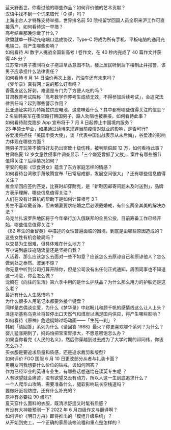 蓝天野逝世，你看过他的哪些作品？如何评价他的艺术贡献？  
汉语中找不到一个词来取代「Q 弹」吗？  
上海出台人才特殊支持举措，世界排名前 50 院校留学回国人员全职来沪工作可直接落户，如何看待这一举措？  
高考结束那晚你做了什么？  
欧盟就单一移动充电端口达成协议，Type-C 将成为所有手机、平板电脑的通用充电端口，将产生哪些影响？  
如何看待 AI 数字人挑战全国新高考 Ⅰ 卷作文，在 40 秒内完成了 40 篇作文并获得 48 分？  
江苏常州男子夜间将女子拖进草丛意图不轨，楼上居民听到后下楼制止并报警，该男子应承担什么法律责任？  
如何看待 6 月 14 日油价再次上涨，汽油车还有未来吗？  
《梦华录》真有网上说的那么好看吗？  
香蕉皮这么好剥，难道是专门为了方便人吃的吗？  
甘肃教育考试院称「高考数学作弊考生成绩无效，不得参加后续考试」，会追究法律责任吗？起到哪些警示作用？  
比亚迪证实将为特斯拉供应电池，这意味着什么？其中都有哪些值得关注的信息？  
2 名驻韩美军在夜店殴打韩国男子，路人劝阻也被暴揍，如何看待此事？  
如何看待耐克跑步 App 宣布将于 7 月 8 日起停止中国境内服务？  
23 年硕士毕业，如果通过读博来规避当前疫情对就业的影响，是否可行?  
谷爱凌将担任「美国申奥大使」，谈「代表中国出战表示从未后悔」，谷爱凌的影响力体现在哪些方面？  
两男子开玩笑不慎将好友扔出窗致十级伤残，被判赔偿超 12 万，如何看待此事？  
甘肃临夏 12 岁女童性侵事件调查显示「三个嫌犯曾抓了又放」，案件有哪些细节值得关注？后续情况如何？  
李安的电影《饮食男女》蕴含了东方家庭怎样的情感？  
如何看待台湾歌手萧敬腾宣布「已常居成都，发展空间很大」？还有哪些信息值得关注？  
维金斯回应签约匹克，比赛时却穿耐克，是「新鞋因邮寄问题未及时送到」，品牌方表示理解，哪些信息值得关注？  
人们在没有计算机的帮助下是如何计算根号 3？  
男生不喜欢戴首饰，但未婚妻要求结婚之后必须戴婚戒，有什么两全其美的解决办法？  
乌克兰扎波罗热地区将于今年举行加入俄联邦的全民公投，目前筹备工作已经开始，哪些信息值得关注？  
《82 年生的金智英》中描述的女性普遍面临的困境，到底是由哪些原因造成的？这些女性有机会破局吗？  
以交易为生很难，但具体难在什么地方？  
写小说到底该追随流量还是坚持自我？  
人活着、那么应该怎么去面对一些不如意？应该怎么去原谅自己和原谅他人？怎么做到处之泰然、波澜不惊？  
你无意中听到公司打算开除你，但是公司没有出任何正式通知，周围同事也不知道这一消息，你会怎么做？  
沈腾在《向往的生活》第六季中用的是什么护肤品？为什么那么用力的护肤还是这么老？  
最近有什么人生感悟吗？  
为什么很多人用笔记本都要外接个键盘？  
同样是古偶谈恋爱，为什么《梦华录》中赵盼儿和顾千帆的感情线这么让人上头？  
泽连斯基称乌克兰将暂停出口天然气和煤炭以满足国内供应，将产生哪些影响？  
如何看待《原神》危途疑踪过场动画——「生死一刹」？  
韩剧「请回答」系列为什么《请回答 1988》最火？你更喜欢哪个系列？为什么？  
婴儿猛涨期到了，妈妈怕把宝宝胃撑大，不愿意喂饱怎么办？  
如果当你看完《人民的名义》，然后你穿越到过去成为了大学时期的祁同伟，你该怎么办？  
买衣服是要追求质量和质感，还是追求裁剪和版型?  
如何评价 FGO 国服 6 月 10 日更改部分从者与礼装卡面？  
男朋友问我想要什么价位的钻戒，该如何回答？  
作为已经毕业的英语专业生，有哪些话想送给在读英专生呢 ？  
人有欲望就会痛苦，没有欲望又没有动力，所以人这一生到底追求什么？  
一个人爬华山攻略，需要准备什么，腿软影响玩长空栈道吗？  
要做好近视防控，还有什么补充的？  
原神有必要拉 90 级吗?  
夏天穿什么面料的衣服，既清凉舒适又时髦有质感？  
有没有大神能预测一下 2022 年 6 月四级作文与翻译啊？  
如何评价《明日方舟》即将推出的「模组升级系统」？  
从开始到完工，一个正确的家居装修流程和重点是怎样的？  
